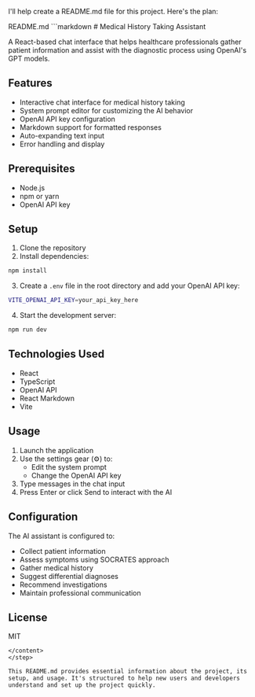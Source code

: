 I'll help create a README.md file for this project. Here's the plan:

<step>
<files_to_create>
<file>README.md</file>
</files_to_create>
<content>
```markdown
# Medical History Taking Assistant

A React-based chat interface that helps healthcare professionals gather patient information and assist with the diagnostic process using OpenAI's GPT models.

## Features

- Interactive chat interface for medical history taking
- System prompt editor for customizing the AI behavior
- OpenAI API key configuration
- Markdown support for formatted responses
- Auto-expanding text input
- Error handling and display

## Prerequisites

- Node.js
- npm or yarn
- OpenAI API key

## Setup

1. Clone the repository
2. Install dependencies:
```bash
npm install
```

3. Create a `.env` file in the root directory and add your OpenAI API key:
```bash
VITE_OPENAI_API_KEY=your_api_key_here
```

4. Start the development server:
```bash
npm run dev
```

## Technologies Used

- React
- TypeScript
- OpenAI API
- React Markdown
- Vite

## Usage

1. Launch the application
2. Use the settings gear (⚙️) to:
   - Edit the system prompt
   - Change the OpenAI API key
3. Type messages in the chat input
4. Press Enter or click Send to interact with the AI

## Configuration

The AI assistant is configured to:
- Collect patient information
- Assess symptoms using SOCRATES approach
- Gather medical history
- Suggest differential diagnoses
- Recommend investigations
- Maintain professional communication

## License

MIT

```
</content>
</step>

This README.md provides essential information about the project, its setup, and usage. It's structured to help new users and developers understand and set up the project quickly.
